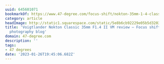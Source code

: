 ```yaml
---
uuid: 645601071
bookmarkOf: https://www.47-degree.com/focus-shift/nokton-35mm-1-4-classic-ii-review
category: article
headImage: http://static1.squarespace.com/static/5e8b6cb92229e05b5d320348/5e96fc1bc166a47008b60559/5e96fc3d1c923d689f20494f/1615031915911/Nokton+35mm+1-4+II+review-7.jpg?format=1500w
title: 'Voigtlander Nokton Classic 35mm F1.4 II VM review — Focus shift: a street
  photography blog'
domain: 47-degree.com
description: ''
tags:
- 47 degrees
date: '2023-01-26T19:45:06.682Z'
---
```



